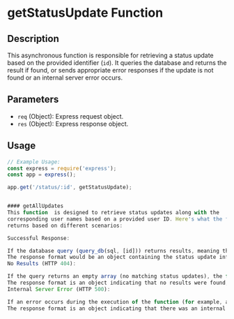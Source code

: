 # getStatusUpdate Function

## Description

This asynchronous function is responsible for retrieving a status update based on the provided identifier (`id`). It queries the database and returns the result if found, or sends appropriate error responses if the update is not found or an internal server error occurs.

## Parameters

- `req` (Object): Express request object.
- `res` (Object): Express response object.

## Usage

```javascript
// Example Usage:
const express = require('express');
const app = express();

app.get('/status/:id', getStatusUpdate);


#### getAllUpdates
This function  is designed to retrieve status updates along with the 
corresponding user names based on a provided user ID. Here's what the function 
returns based on different scenarios:

Successful Response:

If the database query (query_db(sql, [id])) returns results, meaning there are matching status updates, the function sends a successful response with the first result found in the results array.
The response format would be an object containing the status update information along with the user name.
No Results (HTTP 404):

If the query returns an empty array (no matching status updates), the function sends a 404 Not Found response.
The response format is an object indicating that no results were found, with a relevant message.
Internal Server Error (HTTP 500):

If an error occurs during the execution of the function (for example, an error in the SQL query or a database connection issue), the catch block handles the error. It logs the error to the console and sends a 500 Internal Server Error response to the client.
The response format is an object indicating that there was an internal server error, with a relevant error message.